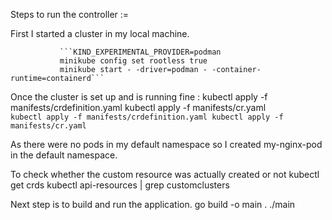 Steps to run the controller :=

First I started a cluster in my local machine. 
               
               ```KIND_EXPERIMENTAL_PROVIDER=podman
               minikube config set rootless true
               minikube start - -driver=podman - -container-runtime=containerd```
               

Once the cluster is set up and is running fine : 
               kubectl apply -f manifests/crdefinition.yaml
               kubectl apply -f manifests/cr.yaml
               ```                kubectl apply -f manifests/crdefinition.yaml
               kubectl apply -f manifests/cr.yaml ```
               

 As there were no pods in my default namespace so I created my-nginx-pod in the default namespace.

To check whether the custom resource was actually created or not 
                kubectl  get crds
                kubectl api-resources | grep customclusters

Next step is to build and run the application.
                go build -o main .
                ./main
